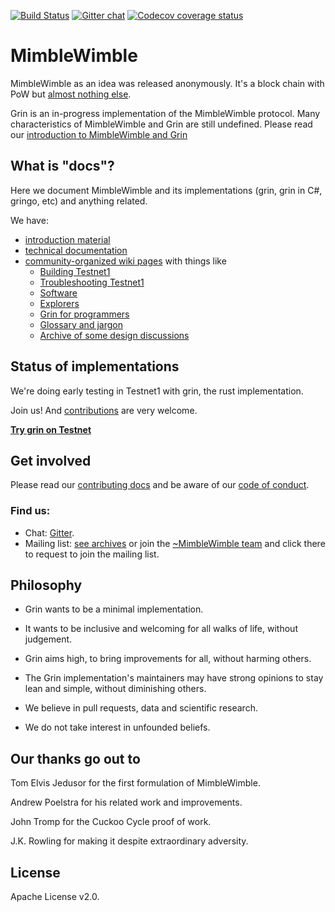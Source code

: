 [![Build Status](https://travis-ci.org/mimblewimble/grin.svg?branch=master)](https://travis-ci.org/mimblewimble/grin)
[![Gitter chat](https://badges.gitter.im/grin_community/Lobby.png)](https://gitter.im/grin_community/Lobby)
[![Codecov coverage status](https://codecov.io/gh/mimblewimble/grin/branch/master/graph/badge.svg)](https://codecov.io/gh/mimblewimble/grin)

# MimbleWimble

MimbleWimble as an idea was released anonymously. It's a block chain with PoW but [almost nothing else](https://github.com/mimblewimble/docs/wiki/No-this,-no-that).

Grin is an in-progress implementation of the MimbleWimble protocol.
Many characteristics of MimbleWimble and Grin are still undefined.
Please read our [introduction to MimbleWimble and Grin](basics/intro.md)

## What is "docs"?

Here we document MimbleWimble
and its implementations (grin, grin in C#, gringo, etc)
and anything related.

We have:
 - [introduction material](intro/)
 - [technical documentation](tech/)
 - [community-organized wiki pages](https://github.com/mimblewimble/docs/wiki/) with things like
   - [Building Testnet1](https://github.com/mimblewimble/docs/wiki/Building-Testnet1)
   - [Troubleshooting Testnet1](https://github.com/mimblewimble/docs/wiki/Testnet1-troubleshooting)
   - [Software](https://github.com/mimblewimble/docs/wiki/Community-Software-projects)
   - [Explorers](https://github.com/mimblewimble/docs/wiki/Explorers-and-Status-Pages)
   - [Grin for programmers](https://github.com/mimblewimble/docs/wiki/Hacking-and-contributing)
   - [Glossary and jargon](https://github.com/mimblewimble/docs/wiki/Jargon-file-and-glossary)
   - [Archive of some design discussions](https://github.com/mimblewimble/docs/wiki/Design-discussions)

## Status of implementations

We're doing early testing in Testnet1 with grin, the rust implementation.

Join us! And [contributions](CONTRIBUTING.md) are very welcome.

[__Try grin on Testnet__](https://github.com/mimblewimble/docs/wiki/Building-Testnet1)

## Get involved

Please read our [contributing docs](CONTRIBUTING.md) and be aware of our
[code of conduct](CONDE_OF_CONDUCT.md).

### Find us:

* Chat: [Gitter](https://gitter.im/grin_community/Lobby).
* Mailing list: [see archives]() or
join the [~MimbleWimble team](https://launchpad.net/~mimblewimble)
and click there to request to join the mailing list.

## Philosophy

* Grin wants to be a minimal implementation.

* It wants to be inclusive and welcoming for all walks of life, without judgement.

* Grin aims high, to bring improvements for all, without harming others.

* The Grin implementation's maintainers may have strong opinions
to stay lean and simple, without diminishing others.

* We believe in pull requests, data and scientific research.

* We do not take interest in unfounded beliefs.

## Our thanks go out to

Tom Elvis Jedusor for the first formulation of MimbleWimble.

Andrew Poelstra for his related work and improvements.

John Tromp for the Cuckoo Cycle proof of work.

J.K. Rowling for making it despite extraordinary adversity.

## License

Apache License v2.0.
